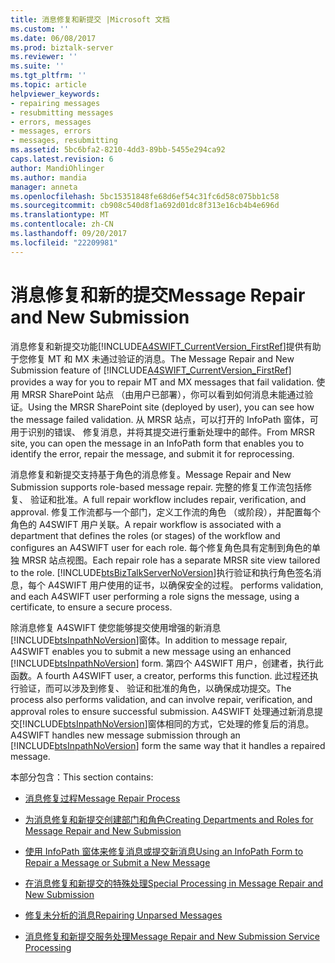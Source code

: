 ```yaml
---
title: 消息修复和新提交 |Microsoft 文档
ms.custom: ''
ms.date: 06/08/2017
ms.prod: biztalk-server
ms.reviewer: ''
ms.suite: ''
ms.tgt_pltfrm: ''
ms.topic: article
helpviewer_keywords:
- repairing messages
- resubmitting messages
- errors, messages
- messages, errors
- messages, resubmitting
ms.assetid: 5bc6bfa2-8210-4dd3-89bb-5455e294ca92
caps.latest.revision: 6
author: MandiOhlinger
ms.author: mandia
manager: anneta
ms.openlocfilehash: 5bc15351848fe68d6ef54c31fc6d58c075bb1c58
ms.sourcegitcommit: cb908c540d8f1a692d01dc8f313e16cb4b4e696d
ms.translationtype: MT
ms.contentlocale: zh-CN
ms.lasthandoff: 09/20/2017
ms.locfileid: "22209981"
---
```

# <a name="message-repair-and-new-submission"></a><span data-ttu-id="d1322-102">消息修复和新的提交</span><span class="sxs-lookup"><span data-stu-id="d1322-102">Message Repair and New Submission</span></span>
<span data-ttu-id="d1322-103">消息修复和新提交功能[!INCLUDE[A4SWIFT_CurrentVersion_FirstRef](../../includes/a4swift-currentversion-firstref-md.md)]提供有助于您修复 MT 和 MX 未通过验证的消息。</span><span class="sxs-lookup"><span data-stu-id="d1322-103">The Message Repair and New Submission feature of [!INCLUDE[A4SWIFT_CurrentVersion_FirstRef](../../includes/a4swift-currentversion-firstref-md.md)] provides a way for you to repair MT and MX messages that fail validation.</span></span> <span data-ttu-id="d1322-104">使用 MRSR SharePoint 站点 （由用户已部署），你可以看到如何消息未能通过验证。</span><span class="sxs-lookup"><span data-stu-id="d1322-104">Using the MRSR SharePoint site (deployed by user), you can see how the message failed validation.</span></span> <span data-ttu-id="d1322-105">从 MRSR 站点，可以打开的 InfoPath 窗体，可用于识别的错误、 修复消息，并将其提交进行重新处理中的邮件。</span><span class="sxs-lookup"><span data-stu-id="d1322-105">From MRSR site, you can open the message in an InfoPath form that enables you to identify the error, repair the message, and submit it for reprocessing.</span></span>  
  
 <span data-ttu-id="d1322-106">消息修复和新提交支持基于角色的消息修复。</span><span class="sxs-lookup"><span data-stu-id="d1322-106">Message Repair and New Submission supports role-based message repair.</span></span> <span data-ttu-id="d1322-107">完整的修复工作流包括修复、 验证和批准。</span><span class="sxs-lookup"><span data-stu-id="d1322-107">A full repair workflow includes repair, verification, and approval.</span></span> <span data-ttu-id="d1322-108">修复工作流都与一个部门，定义工作流的角色 （或阶段），并配置每个角色的 A4SWIFT 用户关联。</span><span class="sxs-lookup"><span data-stu-id="d1322-108">A repair workflow is associated with a department that defines the roles (or stages) of the workflow and configures an A4SWIFT user for each role.</span></span> <span data-ttu-id="d1322-109">每个修复角色具有定制到角色的单独 MRSR 站点视图。</span><span class="sxs-lookup"><span data-stu-id="d1322-109">Each repair role has a separate MRSR site view tailored to the role.</span></span> [!INCLUDE[btsBizTalkServerNoVersion](../../includes/btsbiztalkservernoversion-md.md)]<span data-ttu-id="d1322-110">执行验证和执行角色签名消息，每个 A4SWIFT 用户使用的证书，以确保安全的过程。</span><span class="sxs-lookup"><span data-stu-id="d1322-110"> performs validation, and each A4SWIFT user performing a role signs the message, using a certificate, to ensure a secure process.</span></span>  
  
 <span data-ttu-id="d1322-111">除消息修复 A4SWIFT 使您能够提交使用增强的新消息[!INCLUDE[btsInpathNoVersion](../../includes/btsinpathnoversion-md.md)]窗体。</span><span class="sxs-lookup"><span data-stu-id="d1322-111">In addition to message repair, A4SWIFT enables you to submit a new message using an enhanced [!INCLUDE[btsInpathNoVersion](../../includes/btsinpathnoversion-md.md)] form.</span></span> <span data-ttu-id="d1322-112">第四个 A4SWIFT 用户，创建者，执行此函数。</span><span class="sxs-lookup"><span data-stu-id="d1322-112">A fourth A4SWIFT user, a creator, performs this function.</span></span> <span data-ttu-id="d1322-113">此过程还执行验证，而可以涉及到修复、 验证和批准的角色，以确保成功提交。</span><span class="sxs-lookup"><span data-stu-id="d1322-113">The process also performs validation, and can involve repair, verification, and approval roles to ensure successful submission.</span></span> <span data-ttu-id="d1322-114">A4SWIFT 处理通过新消息提交[!INCLUDE[btsInpathNoVersion](../../includes/btsinpathnoversion-md.md)]窗体相同的方式，它处理的修复后的消息。</span><span class="sxs-lookup"><span data-stu-id="d1322-114">A4SWIFT handles new message submission through an [!INCLUDE[btsInpathNoVersion](../../includes/btsinpathnoversion-md.md)] form the same way that it handles a repaired message.</span></span>  
  
 <span data-ttu-id="d1322-115">本部分包含：</span><span class="sxs-lookup"><span data-stu-id="d1322-115">This section contains:</span></span>  
  
-   [<span data-ttu-id="d1322-116">消息修复过程</span><span class="sxs-lookup"><span data-stu-id="d1322-116">Message Repair Process</span></span>](../../adapters-and-accelerators/accelerator-swift/message-repair-process.md)  
  
-   [<span data-ttu-id="d1322-117">为消息修复和新提交创建部门和角色</span><span class="sxs-lookup"><span data-stu-id="d1322-117">Creating Departments and Roles for Message Repair and New Submission</span></span>](../../adapters-and-accelerators/accelerator-swift/creating-departments-and-roles-for-message-repair-and-new-submission.md)  
  
-   [<span data-ttu-id="d1322-118">使用 InfoPath 窗体来修复消息或提交新消息</span><span class="sxs-lookup"><span data-stu-id="d1322-118">Using an InfoPath Form to Repair a Message or Submit a New Message</span></span>](../../adapters-and-accelerators/accelerator-swift/using-an-infopath-form-to-repair-a-message-or-submit-a-new-message.md)  
  
-   [<span data-ttu-id="d1322-119">在消息修复和新提交的特殊处理</span><span class="sxs-lookup"><span data-stu-id="d1322-119">Special Processing in Message Repair and New Submission</span></span>](../../adapters-and-accelerators/accelerator-swift/special-processing-in-message-repair-and-new-submission.md)  
  
-   [<span data-ttu-id="d1322-120">修复未分析的消息</span><span class="sxs-lookup"><span data-stu-id="d1322-120">Repairing Unparsed Messages</span></span>](../../adapters-and-accelerators/accelerator-swift/repairing-unparsed-messages.md)  
  
-   [<span data-ttu-id="d1322-121">消息修复和新提交服务处理</span><span class="sxs-lookup"><span data-stu-id="d1322-121">Message Repair and New Submission Service Processing</span></span>](../../adapters-and-accelerators/accelerator-swift/message-repair-and-new-submission-service-processing.md)